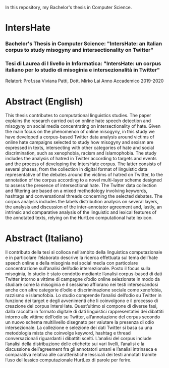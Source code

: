 In this repository, my Bachelor's thesis in Computer Science.

# IntersHate
### Bachelor's Thesis in Computer Science: "IntersHate: an Italian corpus to study misogyny and intersectionality on Twitter"
### Tesi di Laurea di I livello in Informatica: "IntersHate: un corpus italiano per lo studio di misoginia e intersezionalità in Twitter"
Relatori: Prof.ssa Viviana Patti, Dott. Mirko Lai
Anno Accademico 2019-2020

# Abstract (English)
This thesis contributes to computational linguistics studies. The paper explains the research carried out on online hate speech detection and misogyny on social media concentrating on intersectionality of hate. Given the main focus on the phenomenon of online misogyny, in this study we have developed a corpus-based Twitter data analysis around victims of online hate campaigns selected to study how misogyny and sexism are expressed in texts, intersecting with other categories of hate and social discrimination, such as xenophobia, racism and islamophobia. The study includes the analysis of hatred in Twitter according to targets and events and the process of developing the IntersHate corpus. The latter consists of several phases, from the collection in digital format of linguistic data representative of the debates around the victims of hatred on Twitter, to the annotation of the corpus according to a novel multi-layer scheme designed to assess the presence of intersectional hate. The Twitter data collection and filtering are based on a mixed methodology involving keywords, hashtags and conversational threads concerning the selected debates. The corpus analysis includes the labels distribution analysis on several layers, the analysis and discussion of the inter-annotator agreement and, lastly, an intrinsic and comparative analysis of the linguistic and lexical features of the annotated texts, relying on the HurtLex computational hate lexicon.

# Abstract (Italiano)
Il contributo della tesi si colloca nell’ambito della linguistica computazionale e in particolare l’elaborato descrive la ricerca effettuata sul tema dell’hate speech online e della misoginia nei social media con particolare concentrazione sull’analisi dell’odio intersezionale. Posto il focus sulla misoginia, lo studio è stato condotto mediante l’analisi corpus-based di dati Twitter intorno a vittime di campagne d’odio online selezionate in modo da studiare come la misoginia e il sessismo affiorano nei testi intersecandosi anche con altre categorie d’odio e discriminazione sociale come xenofobia, razzismo e islamofobia. Lo studio comprende l’analisi dell’odio su Twitter in funzione dei target e degli avvenimenti che li coinvolgono e il processo di creazione del corpus IntersHate. Quest’ultimo si compone di diverse fasi, dalla raccolta in formato digitale di dati linguistici rappresentativi dei dibattiti intorno alle vittime dell’odio su Twitter, all’annotazione del corpus secondo un nuovo schema multilivello disegnato per valutare la presenza di odio intersezionale. La collezione e selezione dei dati Twitter si basa su una metodologia mista che coinvolge keyword, hashtag e thread conversazionali riguardanti i dibattiti scelti. L’analisi del corpus include l’analisi della distribuzione delle etichette sui vari livelli, l’analisi e la discussione dell’agreement fra gli annotatori umani e l’analisi intrinseca e comparativa relativa alle caratteristiche lessicali dei testi annotati tramite l’uso del lessico computazionale HurtLex di parole per ferire.
